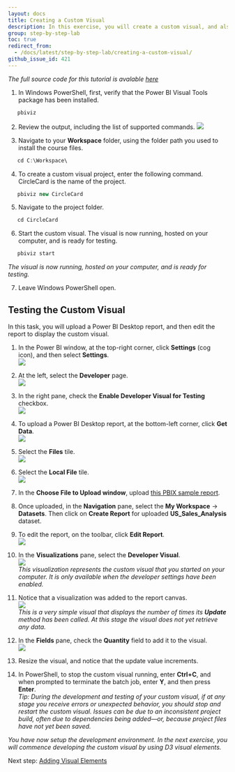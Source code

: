 ```yaml
---
layout: docs
title: Creating a Custom Visual
description: In this exercise, you will create a custom visual, and also setup the development environment in the Power BI service.
group: step-by-step-lab
toc: true
redirect_from:
  - /docs/latest/step-by-step-lab/creating-a-custom-visual/
github_issue_id: 421
---
```


*The full source code for this tutorial is avalable [here](https://github.com/uve/circlecard)*

1. In Windows PowerShell, first, verify that the Power BI Visual Tools package has been installed.
```typescript
   pbiviz
```

2. Review the output, including the list of supported commands.
![](../images/pbiviz-output.png)

3. Navigate to your **Workspace** folder, using the folder path you used to install the course files.
```typescript
   cd C:\Workspace\
```

4. To create a custom visual project, enter the following command.
CircleCard is the name of the project.
```typescript
   pbiviz new CircleCard
```

5. Navigate to the project folder.
```typescript
   cd CircleCard
```

6. Start the custom visual.
The visual is now running, hosted on your computer, and is ready for testing.
```typescript
   pbiviz start
```
*The visual is now running, hosted on your computer, and is ready for testing.*

7. Leave Windows PowerShell open.

## Testing the Custom Visual
In this task, you will upload a Power BI Desktop report, and then edit the report to display the custom visual.

1. In the Power BI window, at the top-right corner, click **Settings** (cog icon), and then select **Settings**.  
![](../images/settings-option.png)

2. At the left, select the **Developer** page.  
![](../images/developer-option.png)

3. In the right pane, check the **Enable Developer Visual for Testing** checkbox.  
![](../images/enable-developer-visual.png)

4. To upload a Power BI Desktop report, at the bottom-left corner, click **Get Data**.  
![](../images/get-data.png)

5. Select the **Files** tile.  
![](../images/get-files.png)

6. Select the **Local File** tile.  
![](../images/local-file.png)

7. In the **Choose File to Upload window**, upload [this PBIX sample report](../images/US_Sales_Analysis.pbix).

8. Once uploaded, in the **Navigation** pane, select the **My Workspace** -> **Datasets**. Then click on **Create Report** for uploaded **US_Sales_Analysis** dataset.

9. To edit the report, on the toolbar, click **Edit Report**.  
![](../images/edit-report.png)

10. In the **Visualizations** pane, select the **Developer Visual**.  
![](../images/visualizations-pane.png)  
*This visualization represents the custom visual that you started on your computer. It is only available when the developer settings have been enabled.*

11. Notice that a visualization was added to the report canvas.  
![](../images/update-count.png)  
*This is a very simple visual that displays the number of times its **Update** method has been called. At this stage the visual does not yet retrieve any data.*

12. In the **Fields** pane, check the **Quantity** field to add it to the visual.  
![](../images/fields-pane.png)  

13. Resize the visual, and notice that the update value increments.

14. In PowerShell, to stop the custom visual running, enter **Ctrl+C**, and when prompted to terminate
the batch job, enter **Y**, and then press **Enter**.  
*Tip: During the development and testing of your custom visual, if at any stage you receive errors or unexpected behavior, you should stop and restart the custom visual. Issues can be due to an inconsistent project build, often due to dependencies being added—or, because project files have not yet been saved.*  

*You have now setup the development environment. In the next exercise, you will commence developing the custom visual by using D3 visual elements.*  

Next step: [Adding Visual Elements](../adding-visual-elements/)